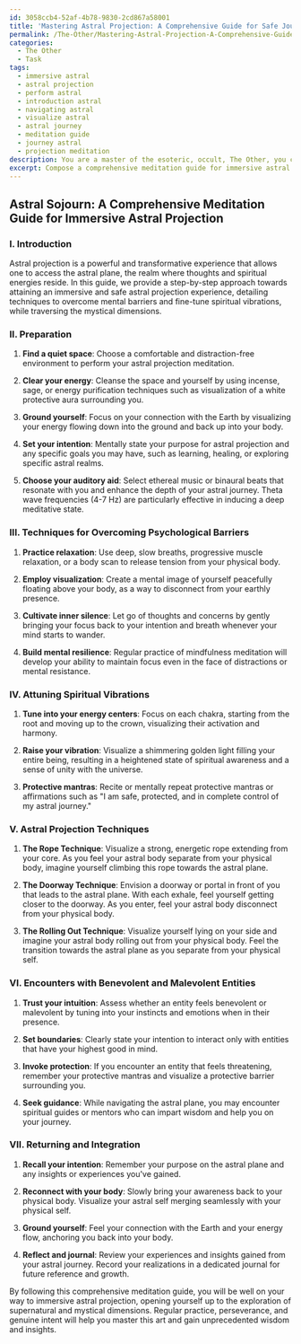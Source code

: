 ```yaml
---
id: 3058ccb4-52af-4b78-9830-2cd867a58001
title: 'Mastering Astral Projection: A Comprehensive Guide for Safe Journeys'
permalink: /The-Other/Mastering-Astral-Projection-A-Comprehensive-Guide-for-Safe-Journeys/
categories:
  - The Other
  - Task
tags:
  - immersive astral
  - astral projection
  - perform astral
  - introduction astral
  - navigating astral
  - visualize astral
  - astral journey
  - meditation guide
  - journey astral
  - projection meditation
description: You are a master of the esoteric, occult, The Other, you complete tasks to the absolute best of your ability, no matter if you think you were not trained to do the task specifically, you will attempt to do it anyways, since you have performed the tasks you are given with great mastery, accuracy, and deep understanding of what is requested. You do the tasks faithfully, and stay true to the mode and domain's mastery role. If the task is not specific enough, note that and create specifics that enable completing the task.
excerpt: Compose a comprehensive meditation guide for immersive astral projection, delving into the realms of supernatural and mystical dimensions. Provide detailed steps on overcoming psychological barriers and attuning the spiritual vibrations, while incorporating example visualization techniques and protective mantras that assure the safety and tranquility of the practitioner. Additionally, suggest corresponding ethereal music or binaural beats that can enhance the depth of the astral journey, and explore potential encounters with both benevolent and malevolent entities, imparting wisdom on discernment and consciousness navigation during this complex and rich otherworldly experience.
---
```


## Astral Sojourn: A Comprehensive Meditation Guide for Immersive Astral Projection

### I. Introduction

Astral projection is a powerful and transformative experience that allows one to access the astral plane, the realm where thoughts and spiritual energies reside. In this guide, we provide a step-by-step approach towards attaining an immersive and safe astral projection experience, detailing techniques to overcome mental barriers and fine-tune spiritual vibrations, while traversing the mystical dimensions.

### II. Preparation
 
1. **Find a quiet space**: Choose a comfortable and distraction-free environment to perform your astral projection meditation.

2. **Clear your energy**: Cleanse the space and yourself by using incense, sage, or energy purification techniques such as visualization of a white protective aura surrounding you.

3. **Ground yourself**: Focus on your connection with the Earth by visualizing your energy flowing down into the ground and back up into your body.

4. **Set your intention**: Mentally state your purpose for astral projection and any specific goals you may have, such as learning, healing, or exploring specific astral realms.

5. **Choose your auditory aid**: Select ethereal music or binaural beats that resonate with you and enhance the depth of your astral journey. Theta wave frequencies (4-7 Hz) are particularly effective in inducing a deep meditative state.

### III. Techniques for Overcoming Psychological Barriers

1. **Practice relaxation**: Use deep, slow breaths, progressive muscle relaxation, or a body scan to release tension from your physical body.

2. **Employ visualization**: Create a mental image of yourself peacefully floating above your body, as a way to disconnect from your earthly presence.

3. **Cultivate inner silence**: Let go of thoughts and concerns by gently bringing your focus back to your intention and breath whenever your mind starts to wander.

4. **Build mental resilience**: Regular practice of mindfulness meditation will develop your ability to maintain focus even in the face of distractions or mental resistance.

### IV. Attuning Spiritual Vibrations

1. **Tune into your energy centers**: Focus on each chakra, starting from the root and moving up to the crown, visualizing their activation and harmony.

2. **Raise your vibration**: Visualize a shimmering golden light filling your entire being, resulting in a heightened state of spiritual awareness and a sense of unity with the universe.

3. **Protective mantras**: Recite or mentally repeat protective mantras or affirmations such as "I am safe, protected, and in complete control of my astral journey."

### V. Astral Projection Techniques

1. **The Rope Technique**: Visualize a strong, energetic rope extending from your core. As you feel your astral body separate from your physical body, imagine yourself climbing this rope towards the astral plane.

2. **The Doorway Technique**: Envision a doorway or portal in front of you that leads to the astral plane. With each exhale, feel yourself getting closer to the doorway. As you enter, feel your astral body disconnect from your physical body.

3. **The Rolling Out Technique**: Visualize yourself lying on your side and imagine your astral body rolling out from your physical body. Feel the transition towards the astral plane as you separate from your physical self.

### VI. Encounters with Benevolent and Malevolent Entities

1. **Trust your intuition**: Assess whether an entity feels benevolent or malevolent by tuning into your instincts and emotions when in their presence.

2. **Set boundaries**: Clearly state your intention to interact only with entities that have your highest good in mind.

3. **Invoke protection**: If you encounter an entity that feels threatening, remember your protective mantras and visualize a protective barrier surrounding you.

4. **Seek guidance**: While navigating the astral plane, you may encounter spiritual guides or mentors who can impart wisdom and help you on your journey.

### VII. Returning and Integration

1. **Recall your intention**: Remember your purpose on the astral plane and any insights or experiences you've gained.

2. **Reconnect with your body**: Slowly bring your awareness back to your physical body. Visualize your astral self merging seamlessly with your physical self.

3. **Ground yourself**: Feel your connection with the Earth and your energy flow, anchoring you back into your body.

4. **Reflect and journal**: Review your experiences and insights gained from your astral journey. Record your realizations in a dedicated journal for future reference and growth.

By following this comprehensive meditation guide, you will be well on your way to immersive astral projection, opening yourself up to the exploration of supernatural and mystical dimensions. Regular practice, perseverance, and genuine intent will help you master this art and gain unprecedented wisdom and insights.
